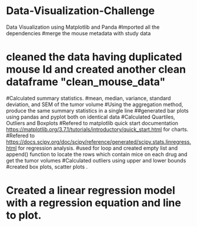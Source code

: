 # Data-Visualization-Challenge
Data Visualization using Matplotlib and Panda
#Imported all the dependencies
#merge the mouse metadata with study data
# cleaned the data having duplicated mouse Id and created another clean dataframe "clean_mouse_data"
#Calculated summary statistics.
#mean, median, variance, standard deviation, and SEM of the tumor volume
#Using the aggregation method, produce the same summary statistics in a single line
##generated  bar plots using pandas and pyplot both on identical data
#Calculated Quartiles, Outliers and Boxplots
#Refered to matplotlib quick start documentation https://matplotlib.org/3.7.1/tutorials/introductory/quick_start.html for charts.
#Refered to https://docs.scipy.org/doc/scipy/reference/generated/scipy.stats.linregress.html for regression analysis.
#used for loop and created empty list and append() function to locate the rows which contain mice on each drug and get the tumor volumes
#Calculated outliers using upper and lower bounds
#created box plots, scatter plots .
# Created a linear regression model with a regression equation and line to plot.